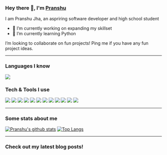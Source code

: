 ### Hey there 👋, I'm [Pranshu](https://volt9801.github.io/portfolio) 

I am Pranshu Jha, an aspriring software developer and high school student
- 🔭 I’m currently working on expanding my skillset
- 🌱 I’m currently learning Python

I’m looking to collaborate on fun projects! Ping me if you have any fun project ideas.

---

### Languages I know
<img src = "https://img.shields.io/badge/-Python-000000?style=for-the-badge&logo=python&logoColor=white"><!-- <img src="https://img.shields.io/badge/-JavaScript-eed718?style=for-the-badge&logo=javascript&logoColor=ffffff"> -->

### Tech & Tools I use
<img src = "https://img.shields.io/badge/-HTML5-E34F26?style=flat&logo=html5&logoColor=white"> <img src = "https://img.shields.io/badge/-CSS3-1572B6?style=flat&logo=css3&logoColor=white">
<img src="https://img.shields.io/badge/-Bootstrap-563D7C?style=flat&logo=bootstrap&logoColor=white">
<img src="https://img.shields.io/badge/-JavaScript-eed718?style=flat&logo=javascript&logoColor=ffffff">
<img src="https://img.shields.io/badge/-Sass-cc6699?style=flat&logo=sass&logoColor=ffffff">
<img src="https://img.shields.io/badge/-React-000000?style=flat&logo=react&logoColor=00c8ff">
<img src="https://img.shields.io/badge/-MySQL-F29111?style=flat&logo=mysql&logoColor=FFFFFF">
<img src="http://img.shields.io/badge/-Git-F1502F?style=flat&logo=git&logoColor=FFFFFF">
<img src="http://img.shields.io/badge/-Github-000000?style=flat&logo=github&logoColor=FFFFFF">
<img src="http://img.shields.io/badge/-VS%20Code-007ACC?style=flat&logo=visual%20studio%20code&logoColor=white">
<img src="http://img.shields.io/badge/-Heroku-430098?style=flat&logo=heroku&logoColor=white">
<img src="https://img.shields.io/badge/-Firebase-FFA611?style=flat&logo=firebase&logoColor=FFFFFF">

---

### Some stats about me
[![Pranshu's github stats](https://github-readme-stats.vercel.app/api?username=volt9801&show_icons=true&count_private=true&hide_border=true)](https://github.com/volt9801?tab=repositories) [![Top Langs](https://github-readme-stats.vercel.app/api/top-langs/?username=volt9801&hide=css,html&hide_border=true)](https://github.com/volt9801?tab=repositories)

---

### Check out my latest blog posts!
<!-- BLOG-POST-LIST:START -->
<!-- BLOG-POST-LIST:END -->
